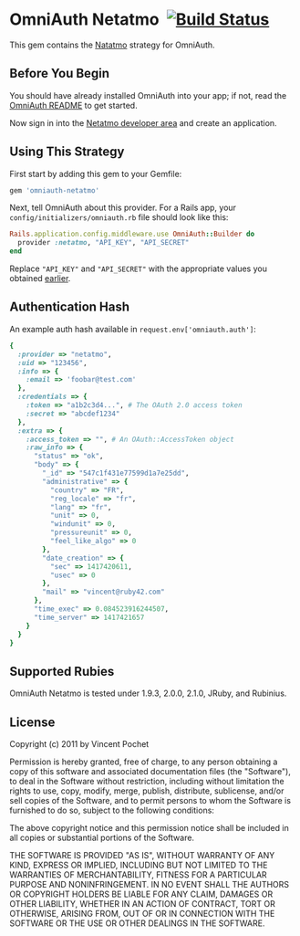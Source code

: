 # OmniAuth Netatmo &nbsp;[![Build Status](https://travis-ci.org/vincent-pochet/omniauth-netatmo.svg)](https://travis-ci.org/vincent-pochet/omniauth-netatmo)

This gem contains the [Natatmo](https://www.netatmo.com/) strategy for OmniAuth.

## Before You Begin

You should have already installed OmniAuth into your app; if not, read the [OmniAuth README](https://github.com/intridea/omniauth) to get started.

Now sign in into the [Netatmo developer area](https://dev.netatmo.com) and create an application.

## Using This Strategy

First start by adding this gem to your Gemfile:

```ruby
gem 'omniauth-netatmo'
```

Next, tell OmniAuth about this provider. For a Rails app, your `config/initializers/omniauth.rb` file should look like this:

```ruby
Rails.application.config.middleware.use OmniAuth::Builder do
  provider :netatmo, "API_KEY", "API_SECRET"
end
```

Replace `"API_KEY"` and `"API_SECRET"` with the appropriate values you obtained [earlier](https://dev.netatmo.com).

## Authentication Hash
An example auth hash available in `request.env['omniauth.auth']`:

```ruby
{
  :provider => "netatmo",
  :uid => "123456",
  :info => {
    :email => 'foobar@test.com'
  },
  :credentials => {
    :token => "a1b2c3d4...", # The OAuth 2.0 access token
    :secret => "abcdef1234"
  },
  :extra => {
    :access_token => "", # An OAuth::AccessToken object
    :raw_info => {
      "status" => "ok",
      "body" => {
        "_id" => "547c1f431e77599d1a7e25dd",
        "administrative" => {
          "country" => "FR",
          "reg_locale" => "fr",
          "lang" => "fr",
          "unit" => 0,
          "windunit" => 0,
          "pressureunit" => 0,
          "feel_like_algo" => 0
        },
        "date_creation" => {
          "sec" => 1417420611,
          "usec" => 0
        },
        "mail" => "vincent@ruby42.com"
      },
      "time_exec" => 0.084523916244507,
      "time_server" => 1417421657
    }
  }
}
```

## Supported Rubies

OmniAuth Netatmo is tested under 1.9.3, 2.0.0, 2.1.0, JRuby, and Rubinius.

## License

Copyright (c) 2011 by Vincent Pochet

Permission is hereby granted, free of charge, to any person obtaining a copy of this software and associated documentation files (the "Software"), to deal in the Software without restriction, including without limitation the rights to use, copy, modify, merge, publish, distribute, sublicense, and/or sell copies of the Software, and to permit persons to whom the Software is furnished to do so, subject to the following conditions:

The above copyright notice and this permission notice shall be included in all copies or substantial portions of the Software.

THE SOFTWARE IS PROVIDED "AS IS", WITHOUT WARRANTY OF ANY KIND, EXPRESS OR IMPLIED, INCLUDING BUT NOT LIMITED TO THE WARRANTIES OF MERCHANTABILITY, FITNESS FOR A PARTICULAR PURPOSE AND NONINFRINGEMENT. IN NO EVENT SHALL THE AUTHORS OR COPYRIGHT HOLDERS BE LIABLE FOR ANY CLAIM, DAMAGES OR OTHER LIABILITY, WHETHER IN AN ACTION OF CONTRACT, TORT OR OTHERWISE, ARISING FROM, OUT OF OR IN CONNECTION WITH THE SOFTWARE OR THE USE OR OTHER DEALINGS IN THE SOFTWARE.